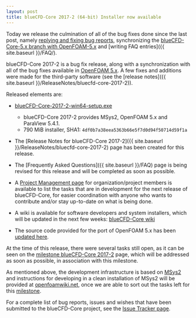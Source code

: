 ```yaml
---
layout: post
title: blueCFD-Core 2017-2 (64-bit) Installer now available
---
```


Today we release the culmination of all of the bug fixes done since the last post,
namely [replying and fixing bug reports](https://github.com/blueCFD/Core/issues?q=is%3Aissue+is%3Aclosed),
synchronizing the
[blueCFD-Core-5.x branch with OpenFOAM-5.x](https://github.com/blueCFD/OpenFOAM-dev/tree/blueCFD-Core-5.x)
and [writing FAQ entries]({{ site.baseurl }}/FAQ/).

blueCFD-Core 2017-2 is a bug fix release, along with a
synchronization with all of the bug fixes available in
[OpenFOAM 5.x](https://github.com/OpenFOAM/OpenFOAM-5.x/). A few fixes and
additions were made for the third-party software (see the 
[release notes]({{ site.baseurl }}/ReleaseNotes/bluecfd-core-2017-2)).

Released elements are:

  * [blueCFD-Core-2017-2-win64-setup.exe](https://github.com/blueCFD/Core/releases/download/blueCFD-Core-2017-2/blueCFD-Core-2017-2-win64-setup.exe)
      * blueCFD-Core 2017-2 provides MSys2, OpenFOAM 5.x and ParaView 5.4.1.
      * 790 MiB installer, SHA1: `4df0b7a38eea5363b66e5f7d0d94f50714d59f1a`

  * The [Release Notes for blueCFD-Core 2017-2]({{ site.baseurl }}/ReleaseNotes/bluecfd-core-2017-2)
    page has been created for this release.

  * The [Frequently Asked Questions]({{ site.baseurl }}/FAQ) page is being
    revised for this release and will be completed as soon as possible.

  * A [Project Management page](https://github.com/orgs/blueCFD/projects/1) for
    organization/project members is available to list the tasks that are in
    development for the next release of blueCFD-Core, for easier coordination
    with anyone who wants to contribute and/or stay up-to-date on what is being
    done.

  * A wiki is available for software developers and system installers, which
    will be updated in the next few weeks:
    [blueCFD-Core wiki](https://github.com/blueCFD/Core/wiki)

  * The source code provided for the port of OpenFOAM 5.x has been
[updated here](https://github.com/blueCFD/OpenFOAM-dev/tree/blueCFD-Core-5.x).

At the time of this release, there were several tasks still open, as it can be 
seen on the [milestone blueCFD-Core 2017-2](https://github.com/blueCFD/Core/milestone/4)
page, which will be addressed as soon as possible, in association with this
milestone.

As mentioned above, the development infrastructure is based on
[MSys2](https://msys2.github.io/) and instructions for developing in a clean
installation of MSys2 will be provided at [openfoamwiki.net](http://openfoamwiki.net),
once we are able to sort out the tasks left for this
[milestone](https://github.com/blueCFD/Core/milestone/4).

For a complete list of bug reports, issues and wishes that have been submitted
to the blueCFD-Core project, see the
[Issue Tracker page](https://github.com/blueCFD/Core/issues).
